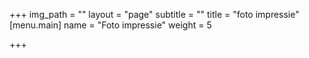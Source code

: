 +++
img_path = ""
layout = "page"
subtitle = ""
title = "foto impressie"
[menu.main]
name = "Foto impressie"
weight = 5

+++
<script src="https://cdn.jsdelivr.net/npm/publicalbum@latest/embed-ui.min.js" async></script>
<div class="pa-carousel-widget" style="width:640px; height:480px; display:none;"
  data-link="https://photos.app.goo.gl/wiRAWTnU8Rzh6gyC6"
  data-title="perla tranquilla"
  data-description="165 new photos added to shared album"
  data-repeat="false">
  <object data="https://lh3.googleusercontent.com/YlPBG14SNaaBF5TPadIUJltAiYcpa-iqI2jgE6O1p7pADbTDNqdiHzHBKVpyQe-vsDkmQsz7ldDq1anRu2_VaUjpICA_HO-PkTWAqxdt3j2vTmTZEblnx6EdhG46aZftf015lhQc=w1920-h1080"></object>
  <object data="https://lh3.googleusercontent.com/QipEA7P5z4hfWX7WAO13eERsVnBxhP7YJZDf5QO3OEZ9ctONZvg0gjl_rpuB3HZOybypujbULpHpqslcWADsQh2XNC6iI7MbwGIFE1hutbpOuCPmkTpw2q2J9oAm-AODnMY4lnGR=w1920-h1080"></object>
  <object data="https://lh3.googleusercontent.com/kGpeYVppTtfUH9o0hogX07Vtp3q9j96YmfuCkJKLPrXbHoyxcKnARz0hPG1ZUgTDIDoKdeU5IFsxHpbB-fn55H3pyogBAMqZ3TaQztpwXCNSrUEVRLuuoPSzEcjd-SSSZ__p4wro=w1920-h1080"></object>
  <object data="https://lh3.googleusercontent.com/mzCIOj7ZyQYzqkoajnbgSidBqRkhVII_tDMdjKhgO9s3VW3amsDblS-yqoTteGFmGZCONPPFJF78j4o3WrhK5adFIZx40qdLAaZJdLQCOxLiYwJ0t5i2iodU9Txb6BNa8zEPHTtY=w1920-h1080"></object>
  <object data="https://lh3.googleusercontent.com/uvMT09GTjamV7dwSSLjtTXOu97gDkHaxg0nwzl9lMSXBdK3L8rbmmZyAALdGvNk0y1BvW60QmWB7XI826QuT5JnrSD3sKF4okyxN4buSuxr3ZjztK98J2VHFfFz73TjtGUzXpFSs=w1920-h1080"></object>
  <object data="https://lh3.googleusercontent.com/CEFnuSckyBgysW8XupflThb4b-WxDHhHlXuE5-liwuefDu7BFhT8Lk54_7ln72ELfd4g47SGhicPQPHZbd1gcgYmd-h6kRThvBnlZ1ZEjajchtquKC4eXO68AywMTx829Fe2qZVS=w1920-h1080"></object>
  <object data="https://lh3.googleusercontent.com/S9v1qHTYy0wYBDh185WOVsJ-NgII3_91h4VJ_zSKxnOHEAvUauyUrbSe2PZrCNwqpIVFoNi-WXev3NERHvxGGHZL9i6nCyLwL-aYbdmJwSbNko5K7AYbUIdYDnqZhS3by-kmcjX_=w1920-h1080"></object>
  <object data="https://lh3.googleusercontent.com/AsE82aOx6oCT0EyJwwmJEeiYMY-f2uiOSnbg6wq6KgU9NjNFJ1J7FGiquMfXWttw9A3qArGaUimi6A_uKDPoV7nioi2bUxj6H9k4xmkZrjRIQKfXRzab5ePJ12wLvSk5bH1z8KZP=w1920-h1080"></object>
  <object data="https://lh3.googleusercontent.com/EmAeQPU6AEkEejhaNDsExBUskRiNOE54g6ynHtQWVctBywWHdiicrCStROlIBomPW4UyzJBtKNGEVU1iundHJnyr75OxixK7CMpGByaIJDgso_lsC86AK2y17gCxONDB9uV8UkKI=w1920-h1080"></object>
  <object data="https://lh3.googleusercontent.com/n2o2d8bOSCnPqIUgt7nzWCEQUZMscQn5Q2ibJMDY9B1kKXFwHfUVicNmE7PO5F5OMeDQNlQKw8AETC2umQ7HilspB7vp3c1PQv7La1HbhfWMTt0BM_agWaHiMERG0dh-U2hvcf5s=w1920-h1080"></object>
  <object data="https://lh3.googleusercontent.com/qdHKnhGbxlhFx9OXDZMS9Q5Xj0ZPObpZly7irGFU4bsi6HL11Jwu7e_c_6NhuTQH6gF8i8ewbZx69Y3lTd5uoMvR8yTjEtm3WmJJS0U2SQuankHgteaAjSbzv5qwjL94RmZdSC78=w1920-h1080"></object>
  <object data="https://lh3.googleusercontent.com/C93HRiAGHBOLSZgRjITVSgeF5mZ9crEGxnShzhpCtCH3klBoQk7TEHVQucmFUZiAYq8iaAq5Qyc2YGgtv-iCd6vufYc2KLjM0DIK6rLASwxnhytQc5E6JJvcKpJfuV-C4aczKa7z=w1920-h1080"></object>
  <object data="https://lh3.googleusercontent.com/ZIHdeZ-w6NhZ4brHvKj0Ax8hrTdZKSeMf309y6grJMgifg3I8gvK8ZaRTAqJotJBpJIKHZVsAZysPFmnbQ9IntLVIrI1erl3KZBnLJX9LdYVIpmSTWHKwbQsH77fME3gVsP4VjMo=w1920-h1080"></object>
  <object data="https://lh3.googleusercontent.com/ifrrXlLAIiFy1C-qsONV_pugZbxlYnqg5lhrmopWGphCWcj9XaUGB2WLT4A_siIUvXlvX2vBX3RbLJOgvcVAM0k8dDsDadopN0PIq9PBi04Q767E7VCK_qgp2Q5bkdbeRC2W6SXz=w1920-h1080"></object>
  <object data="https://lh3.googleusercontent.com/ClaTKeaueGxUeCumX6dT76NWHsIdDxEWZ49qIp-IcX0beXU71BMHBpZW-hboPPD4JP2hdclYA1bjPsdAybgiu0-VdG0TsV8XYfDAl7kycGa_7jTO3HcrAm_HinTZfvBvKC3VkOm0=w1920-h1080"></object>
  <object data="https://lh3.googleusercontent.com/Ld_iZ-6oHUtsvOp6o2mEAGQprOCPbwEsBt72LsEcFFdgXYK95m6RknL50X84elrjePx1IlfkTmT-8WpBcjamhwIJSLpoLkWrGPA11ZYxqWqew-GJkR_MiJl8fB5c5L6u8d4TYpiD=w1920-h1080"></object>
  <object data="https://lh3.googleusercontent.com/2iqPJr0ZmLi-J1-_8Lj9rF_wEOBtGi-pheq-Q9acGZU81j9x_2FeyvwwnEdiB5dmwbVoMLRBKMoyUeGhn0LeNrHJ5pv4T_iZx7lcmzyd3Wb2kye4mpBTll1XQquD-qNzPdzLdPqq=w1920-h1080"></object>
  <object data="https://lh3.googleusercontent.com/SHueRpH55YVnNyRL6bEQSvB4m57iKSPL7nsWF8iTB0L3iJfPqdefEgSELmNTBD8YH4HEiu1_VxPdDAqmailixbODLctv6XFy09DQSuSgKngEtjXdXngxxnfPhnoAln_BFKwNm__g=w1920-h1080"></object>
  <object data="https://lh3.googleusercontent.com/KEaL0wJg2_A5gSIPH_0Eb1h9ivgCImc9DrvlXwuMd74lf9dnAt2UvEC2ANxYT5pGEJAtkYf8jfCsOYs5WYsT5LXASrGqMaVZl5zvho1uLclu48qr3tcFhUB8MeTsFbiPuYnvo6ts=w1920-h1080"></object>
  <object data="https://lh3.googleusercontent.com/YQqiU9VTBqgfoXdgkMG4u7tUXe9PV3IqDPntPdNXdNOWt6fqcm3E-gD_g2XUtxaNl1ax4j5m7XAL-ykgor8FJn7JSZ2Ac9CpUGDoicrPp_bsmenmby1KdCDAJxOG_dZcE_Xpp-B5=w1920-h1080"></object>
  <object data="https://lh3.googleusercontent.com/I44hVA-KnoUQn7CA-O9Fzt-zzgVQnnIFnr3cY21AG6FeZqhjGuV8KC1BTXAuZFzHmMguXeXgEaGqz1dY4pR9I3wR1uzPpSQB5c4r3xL6q9sXCBgw6eHErUJhVoIRiB7lNgJ3qo6f=w1920-h1080"></object>
  <object data="https://lh3.googleusercontent.com/ZtuMI9UxcGVul_-rUKgKdi37V1sc7635WpDrI4sjg0tq8kA9EOLjJHhUMTtg6sp7LOohoLEm1w65C734oa1Yyyz6ZNDdtDeL_QO6A5ZBgmB-84YTHkYnGnP3gwgcVY5zbYEcgfN9=w1920-h1080"></object>
  <object data="https://lh3.googleusercontent.com/ASsw-FMtGzRnJhBNevxq68UtV78sF4WaDoS0-EDzOJHbfck6rxE9Pf1uK4ngQoh95U5mMrs9xtpPJtRQ41WczHzGle5vKVaZBUMnVXY2_vRP0mbpPfD97PltA9SylCL4Hwep7Oum=w1920-h1080"></object>
  <object data="https://lh3.googleusercontent.com/btWWagFoIp7NbQQDzj5_ke0hQTrqH0jFMPJRqedwpUhsod9yEeMfKUjfejvaEXh5QurHJ2u6OUkfqHfovOhvp5mG2Yc4Y6_Lipzt65lAsiV_6IQkFAgV9xwhiiDVMlBBxP-OPxMN=w1920-h1080"></object>
  <object data="https://lh3.googleusercontent.com/U4_-oqd6e9C4lr1d8AZ_T2que9OtnpoFPHOQjdqBZi48AqNjdb-S0arI-9EvAUp22aiKXt6Xqk713QKvVz_UUsDXfEIjA2u0-BRiH4DF3e-RpQobl2tBcD_NbXiOhzx1EAMcTqs4=w1920-h1080"></object>
  <object data="https://lh3.googleusercontent.com/J_rqymcVQbs3wHSJ4TXUWHMETrHMv_7dCU6gOQJh0524A8GXAad-Rk3eyI0N5j_8UZqMEPZWUb03jn1ZBYQ0fVPKpehQTb3d73i_hWzmo1TqWp8jnqVIuXau-N7rzjoO2zqZchkL=w1920-h1080"></object>
  <object data="https://lh3.googleusercontent.com/Csd5GmZFJNHEPKm_T17ssKe144yIlyBPIMystPV__lwbk4s2NJEWs3KnNrx-0IsEbtaaooZY1lGLTfRwVE8taGnklisVj8xNZLJNxV8Xi7TXSSBYsCP8hi9sb7BWJ8AMBGO2pIzG=w1920-h1080"></object>
  <object data="https://lh3.googleusercontent.com/_mcELfLo0_GudoRMtxFm3LHMuqQ7pDb5HAHHxl7x27dZxy95V3n_tI4KSJIqZkdIGWMwTGUz_wjFAEzMqaA3O4Zj-NmDXz9Ms2yyP8mDjOJAgmdUN5ZdlgmrTEF63ZudkeqDEhTi=w1920-h1080"></object>
  <object data="https://lh3.googleusercontent.com/wsfiEDcHvd2MKZKJvXPjZQq8QKJ3CtMjNPGr5BbcTCzJOd5mXspAPt7h3L8vJWI6RxfX3X9VDCyqqQMqVcqR53en0qmkKWbkcSkBeM315h0sJlNkReKDe3Ke-DbN_da004sicNxk=w1920-h1080"></object>
  <object data="https://lh3.googleusercontent.com/8C_emB5lhKMCC_rZT1X-SSznXz7TLDFWDENBfBzFA6UK-8Opy6KrSetMh8-fTtQu-lEOR2odXdr-uT-feMmD2_UusyZ9pNEpG6gmyJvpgMEDgboT8tZbchH-Nv946VysVuhlECV0=m37" type="video/mp4"></object>
  <object data="https://lh3.googleusercontent.com/74wAAXfuOpH_CD6MZkQEYHHs1lVImPDlvFvuYLMjgCtBOp31bgXnJAXPHe-J5X2DApIBQQJ9_tKNyDDtBIk83h62Ihsu0is4P6Nus17XVRbpOMVDQo4Za2F9ixNdWVS3G5_qEENx=w1920-h1080"></object>
  <object data="https://lh3.googleusercontent.com/fRIgnO4M9BB7wa3MzW8AWQTgGN56pqdyoqUhD9ReVwPLk__ptNWUkvvdTeloSMbOQKwKYs5eCHb4RPxpCKikTfxCgq7hgYdONumo9bP3wCgc0w4jrAUqWz_j7orZ8XHUs9hcN-Mz=w1920-h1080"></object>
  <object data="https://lh3.googleusercontent.com/ZSH-VbPYkygQHVs7MeJnGoPugrhafBQjnLFm8sncJBzIyUuVYOnGQHmVy_w1wY1iSNlLWPR4lbjvzxUHptkLTrw5cYA07u6BYBE-6tEbU2JqbPMgYaMbYHhHQUfjHcuxFQKQozr6=w1920-h1080"></object>
  <object data="https://lh3.googleusercontent.com/4-h6S3AgBVNZLAB3GqxjHdhxgYYNcujAHsT5YsT_vBfFzOc7Nf15oTZEgadbz2zXCcKLriBMXbtU_UWZGdnOFLVnQNBtDvFL9AtmvEwOspB5f8QexmQOoKpZY0mQwj-Ynn0_e5Ro=w1920-h1080"></object>
  <object data="https://lh3.googleusercontent.com/mbaVbORrfsv5TUeIAMF-IcHj8Tt48QFWkEEKQ6E44_D4QkhqZaF0VYZi0jjumuze3VNgC7356wMvEiwMpv8hWWac8aJfrjALpNOEbR4Kvq-0rPUc5V_SPZ3sHbotQsTDkSexiCbp=w1920-h1080"></object>
  <object data="https://lh3.googleusercontent.com/MKLw4b21Uvhlia-zMAHfzPt5TtyVgDqIzRyUkYaWnOY1gzNH7u8tU4_O0btgFi1MY8cqSpSb26Qe-onUiowZ3x8kMNrLyaZOKXUNgxmdDqAe5zlcUjJWmy3bwLRcTJ9QnweqM3wE=w1920-h1080"></object>
  <object data="https://lh3.googleusercontent.com/-4B-3GPoZZPWrKMBZWmm_3EcXKgYUqHCpasrW336-1kOewW_q0t0aQty7ErqmRLdK7eBU_34jBNCu6AP4hfS9b_6P6vblvmg9THbNDuhVdMhqrX05ET9jmf9RW2nGuCYDrfMkLXq=w1920-h1080"></object>
  <object data="https://lh3.googleusercontent.com/zL9rNl0gDV_7mfAKkrEf_yTAEgyg-JfqIcpGCAPuAYB8Q3pdsElZF6zKzMH9IfNRUwF_ztUX2pStF1oS2b7ptfnPtzPjTtltSpU90G6mlp9xo0b7KjfzuWxFaItQrcYEYgDLek7v=w1920-h1080"></object>
  <object data="https://lh3.googleusercontent.com/YMVEH8OOanA5kP45UX1qY-yL4qnSjv0RDleCK43x_C-Zd9XIFyVhF0GDFisYV2W9_oAUbCDCaPTyxt2QEbKeyi-zO74mCqlxcZ_Qus9R33m2z_0P4i7DZ_YhMA1fFWCBZGjdUM-_=w1920-h1080"></object>
  <object data="https://lh3.googleusercontent.com/Glw2u6aWbTAYFhH4iz-Ko3mm_c-huQfp7js2egp5MonbOK1-uDjzsKuo412EuU1VPN-yqadMxPZ89DjnZ14RmKuvT2DqELwPgNpw-I5TjmgDsFm0-MG-YnoyVZSRTe_hYgaEyCZm=w1920-h1080"></object>
  <object data="https://lh3.googleusercontent.com/1iYJu5cC5fMJ09buQRkFLUUN4UI7lXZbUXXX8Ugb9F8ot8B9GDcXOn9qoG65cxxKqgT0GfgrNiiI3g92UQT_fD6XWdQuOHl-SxA60VhYAd1CsYkEFK9CIq9gx9yLmv7ZLZCr2q3q=w1920-h1080"></object>
  <object data="https://lh3.googleusercontent.com/O0aIyUZ_KuBjYc4Djj7wDfixueNfZGbXYhTuyV77cdcjOvqB17S8gJMc_NCazZHty_3_Yp8PO51LDlDBzRLcB10N_XMOJqVLP6YNd35SqL-fMEQqnLFhH6UNd0cM6Xnp0H44AZ_g=w1920-h1080"></object>
  <object data="https://lh3.googleusercontent.com/mBXF0LtB1U9fJYpJzEMbCApDtY0hAYMswOH7aL4pdkhofImyH4Znnh-Yz7TADxSo_azjNwdzDRsOH3egyTmtZIe86FNybknUzbNC96qK6zS5AQANwNJ8Gxdyja2cDNOHpYKcMmQH=w1920-h1080"></object>
  <object data="https://lh3.googleusercontent.com/CkqY_wnSD988Lqnje5KhgX0aBEj0liaBnM-dgnWlj-NQak3yzEwRJchHe2nWrvu14UGjtJcZeFC5BQ1chk_r5vyRkLZ8o2yB8HGP7aJrmJQHAXOMtZJ-51Vm7--k0fXP2XnFMa8v=w1920-h1080"></object>
  <object data="https://lh3.googleusercontent.com/3yWKU9PbRCSlWzDMpyM_AbAq2ZwDjr8zxqKJCTaMnnKb8W5vPLcokcmK_OF51g55SAmg0ueI0RbQAOx8J0j0oUCq0kB6iHKo0u1vLCLx7Oun4W0oyoc-OTytCIRqU_gHX4qPV_aS=w1920-h1080"></object>
  <object data="https://lh3.googleusercontent.com/VKGTHAispe9bVTw3w1dN9c_tnLbYjJbL8cuGiNzoj967I63V5yt14wCgC1SUxN6SsvEjIR8AySATFroLvs0VrHfudFZNV51CXZkVJKkmlbo-uWhjgy0idz-8xeHYXotPXj4vMdvw=w1920-h1080"></object>
  <object data="https://lh3.googleusercontent.com/ihFoMyA9p8bP2YL7YgXlS_Tx7KBJOfuMc-iuo4okJ9GiZ66rXlYxSlKVFLzEHg1PytyeVMnAPDC2ERWguuFj7_wh_GYkCCe2hAacU8JdIdGYkUXHdPNfggjAG-AR7gcBIrdWKgiN=w1920-h1080"></object>
  <object data="https://lh3.googleusercontent.com/rIBIgBAuQjuuQElR8fYHKjo5C1yeURjQilkXSedYpnf_azmXNmnWmOJnEVR4OqD2drAjSsD_DzJIIjoBwrVtSnJhcg1NMvhjdnCFBwA5UddcHyQ35xu2OXKUal3Wn7sbVYJjqXdv=w1920-h1080"></object>
  <object data="https://lh3.googleusercontent.com/d4GuE0J3EKbi3-ByCo0PZIudrcKUP-cfB7-88jchjma7Bc5CTyg9VFmM9-zgTFSq6BTwxe3DqwYZIJ1SYTsGvYPSeWnVMcs5aT2jpy_47geoR4BNBNLq3V696quO7hjxvGG8BU2c=w1920-h1080"></object>
  <object data="https://lh3.googleusercontent.com/MjGIthZrCcOEOzwa4GhVkPNePY8KhxxsDHCIkMB4tIEbmG5EjbR82gwNHFfyXVZRfsMFMRI7cl9gLfYCU_4ZV13uJb4IxUR7CSoKaKz5U1iFt6xt27PEcy_jowfV5tz4WmjhmHDT=w1920-h1080"></object>
  <object data="https://lh3.googleusercontent.com/jLRAPctUwvNGqnDCjzobQNmFOtI_rIPqX2NueEdqda_WOziiHYoRfP3laNB7Epsb3bYGdFHHSEL5uic_yJJ07YlaFgqvqCVrijJ2VbETqR70ro-BqELQyvt2Sy9ZbrhbJpgIS5zX=w1920-h1080"></object>
  <object data="https://lh3.googleusercontent.com/xtOPJ4ZCnaDDnVyQ7uZGc-a-bq6LCXHPIbL7SRCA-jTgoacwbqs2L4XFIvi7f3wZjc2UgdCt_GhJhrNr3YiMhWya9iy1DkujyOvNiJI5FnOCN6HXMZV7E84DOgXxQ7MoLXZQTUwE=w1920-h1080"></object>
  <object data="https://lh3.googleusercontent.com/iZJCQinYoygrIo9657gtGw9lss8mUeQPbN19fo5cy2d2oo6-UoUjgF6SGhqB2deoN0SUoKoRHnFwIjNlzj7zkCC9e7CCux9pDv91aaBJtJRwM1HivFYhgNo6InJfHdUemOnirDfX=w1920-h1080"></object>
  <object data="https://lh3.googleusercontent.com/tML5TjRvO-ONr44IVcuwkiPraFC9FqLk7K0KyT0JmOV2kZH5DG6vHo64t8a7N3T4euGxxAjQ0ImJFxY0UsPZsASeWeLJRCGgWLraaMn4wujQoRel3AJDJDNw2Q9JP_erXiKejXwS=w1920-h1080"></object>
  <object data="https://lh3.googleusercontent.com/Gkz5rwLrCz052HBh3zqE3X5L25Yt8FL2_bpzdtrrkGnZL21yXBF9Fuw4J79526eP-TnyDeifCTt_ZqtLWL12qEwEZ7HlW0WepMNGS99Sv9ZDqPZ3IGR2DrIT-sjbsZtMoOidFVPm=w1920-h1080"></object>
  <object data="https://lh3.googleusercontent.com/lxIIY1_fCsaTyqiXKRSm3vd5D3uweAF5zWtU-bPQzZOz4j3Ze1ArGd712UU0wf4UGCb_zmJQvoaZ2782ZdAR5gxKxSUFb7HBwV8eNfoettqW_tW-kGV_e4VlcYFsy9XdHu5-rYJi=w1920-h1080"></object>
  <object data="https://lh3.googleusercontent.com/ojUD7seTRGnp7Tm9rX_yVNcQOH7lsfdCjqXS0U-av2wVXNO0gaH1VCBCyliOOV9nZlMYKeSnDCTydmyHfNWac81USeRJUla_S3BWk4o5VplI13pC6x5qxWJig2S5Pxmy2kUhl_T2=w1920-h1080"></object>
  <object data="https://lh3.googleusercontent.com/f4jmd8a0Ahz59Rf98dz0iTRzlEy75u9oNGsI_JZ2SJkgjLtPReSFqSNPhLneHJXKFgHgPTh7uEMEuV6ma6dfCqWTNDFl_OfRNwS3cpFyajTRZbK-Z-JzWdPsDR0GrOdFmS5uTlBc=w1920-h1080"></object>
  <object data="https://lh3.googleusercontent.com/z7Xn2ja--6hAhxQTCCIDnej77DZZrI-isNCbG3bb1Y9w0iiwDg60oLOnTeqwpE4JAZtO1ZfWi9eiFgoFDKgV4yQgT8wKbDEWoqOlVGKD2ZTIVaUffjJeiHm-8qpXLd1az5viJetR=w1920-h1080"></object>
  <object data="https://lh3.googleusercontent.com/NUJkCOTR0MuBibZcTKdrdEigxQFfhobAVeRi1152NA9R3EZNe5m8jJhGcULdBk1FTk2SYVTvuGv-OjtxTYCSUrOTl_HmwmtWLG2m8Y5Ix_0NgRLjwNp-dk0NkR6kEIYe53VYoafT=w1920-h1080"></object>
  <object data="https://lh3.googleusercontent.com/eAMKOu2dS5LQLC45aUyGBJWkiXx2UMUg24tkJllma6i0Q7ddi7_OrVxbtJ3ZWSYpeDYwrgJq2l5fS8RhUYSO-ce7lpmh-5ayl8q8wvJ2wowzjMmPFHpZ3J-bYcQZEhEWpy2W6p3E=w1920-h1080"></object>
  <object data="https://lh3.googleusercontent.com/oTOzLNVzPgpSyKfQGvxngu7Eg8Mm2YiQLjGj5FVEOVUkf-BnPGBY_MK2NHzCqP-1P-Kmruwh2Hzyx7AAnTyzDCVa-PIeGfifSZ1Wt7ncqZuixpPs9klJdp26tAmRuOw8UbSZXCuT=w1920-h1080"></object>
  <object data="https://lh3.googleusercontent.com/V8yabAciWUnZXA5M0W5w60c_VWd_iqYgUhM7LURlzJ6WfAP8g85ieC0t4if9yZAuwH7k4T6DE2mnbjOKQnA1yGk0BcyWMZ8-k1NpC6BVeSu-PBIz0QRjdBHLohzdPsnHa12L0pOw=w1920-h1080"></object>
  <object data="https://lh3.googleusercontent.com/XzU5WX0mnil1au6vDBCidvKm3MsYDo2VqKJmt7raTt1Po8D15IzuhTXzJeDL6hiYO397EqpYqyu-cFai-98gGW25qZT2XBZ0WBqT6wwTQy0WzZy88Uzjjlm2wWO_UoVJwCgjrzCv=w1920-h1080"></object>
  <object data="https://lh3.googleusercontent.com/HJsKxQJnTYByK7NdkrF5rGe7vkwgoSTpSrHbGIgG1O5pQH-tWo3Wo3KswiYuqiCnniX8Tl7D_01LKWHUx5zQzePQ0DJKv_fXmT_6ajSZKXXo2d3icR1cakvdMshphwSZ7asei7ws=w1920-h1080"></object>
  <object data="https://lh3.googleusercontent.com/HkQvjcFmtGfQ5qnc5PhPWrY2pFLfLeDfycsXrVAZIgtDH8sIss0L7nlV2Tq_aumNZLbVRWo-ipTL4TNXp2vIsVmb1lolWLkZ0tOaBnFId2l30qmsnjadPOm7lMYY2uw7TGUt_ezt=w1920-h1080"></object>
  <object data="https://lh3.googleusercontent.com/8s63W_qFnsnFxzcNyPzoAVRvZcXAD4Phd8lW8nwwaEjftXw6_J9A8X0KqG40I17N46Cw7xzq7exaf5Hjn8JPoj-VoFm6UHNBeU_R2lGbGCLTonAB-O6l2ZfqA1SqvfSk7rlfoRf4=w1920-h1080"></object>
  <object data="https://lh3.googleusercontent.com/EROX73Lum11bX4pDJ5HZzEZoSom846dB76YT4SfMTvGrmQAwQ2hAzDBCcCeIs1tBkEtDZ94dcPeDnOGOf-rjvFKUG9WT8QQ1qbpsuF7EvOYrBe8qYQx_YkdWyBBHhINwKRVpHiLi=w1920-h1080"></object>
  <object data="https://lh3.googleusercontent.com/GZSxQSzrzXUwHXFrTBlxeg0bGQLWfpUZvIGEgRqSGiXN1KEINwpwa7vbGM9T1tXau2VYxJZwcB7FgJHbYk29S3os-3QeHypPCH2d2ppgsTLk0q4ZnBJ-0HHE77XRmJ0_-IAS6mk9=w1920-h1080"></object>
  <object data="https://lh3.googleusercontent.com/RaPANCKxRHGJ44Imf5Ai9MlMRCxU0d3dAC0DI7_JLWod45tT0DZW9lMHvJuFuFIfP-5X1fWDP9r1GpYYkxNMgB9q6Me29Kof2NGOrH4ByAb7jY8TQxApWOJ-ea6eC3oiLggZRdMp=w1920-h1080"></object>
  <object data="https://lh3.googleusercontent.com/Ios5UXdf6UKvDaBJqVdJ-I5mcOLR0oq5sIyeEcGDqDDtsoYh6b_JixvN-Gda3Y5HsgvJQAV6nvsfpNUh9QdOY48Z4mLoPPVpXIp0s1WuWlh1T23mz1EaYJ0WayFEP6RuDbBTWi6I=w1920-h1080"></object>
  <object data="https://lh3.googleusercontent.com/WYAupbMZQ3teeFu-OsPnSxzp__4Z-N0_xbANpgIaDbylBgKRDeGjEXCLCxpSgYtwiS80dZn3LB-DhygXHRBYvzMpm-Hxbd4oZm9binHQ_H5x4m7ZhEd-5cRPHPimAuDDnrZtpvbK=w1920-h1080"></object>
  <object data="https://lh3.googleusercontent.com/daGCpBzdfnTbkUDA0Jg74Md-qV52oUCsRjtsj73ZFSJo2k4thY5-SSY647vyRZnEtFD0P70kRKlfVo7J0_kkgRCNe_oxs_On1lLdXJwD3R5AVJwjprk30eav7NjClRthjV93o04m=w1920-h1080"></object>
  <object data="https://lh3.googleusercontent.com/-eRIEJQw_cScRu13jnMUNU6M3JgMVwpQ3VmvQUdOcZbIbqNTAzX2jRMKSuDu3fbjkcuSmbJj8Lzh23XylYgjzfSDJ7kaYYbHtnNEmgGu9vm-JFQlY92YdCY5_iComua9DLwVYsd2=w1920-h1080"></object>
  <object data="https://lh3.googleusercontent.com/IJB-km7rnfln6pCdLZ6YTFrfu9QpJIx5Z91TVjOeFGWYCfQLH6HS2pR-zme8kaC1mm3wwhRFVcUzK0EG8iClHJjf1njXquaWEl104WYg8kffsOxpDi7MYsLuAtPungpfvus3JxDT=w1920-h1080"></object>
  <object data="https://lh3.googleusercontent.com/talbXzmiaSIU0ZmQKF507KxoHOq4R_1jTdQ0HccILUEnOHKM5_sRVrUv1VySFvuhscZHz1Tl8InlK33uSzrzF5ln8JdRlrpcw1bjOqBSrGZWbnK81TcQJn3NQ35M91jr5kgHt8ZV=w1920-h1080"></object>
  <object data="https://lh3.googleusercontent.com/UBI-5_Msmu8HHQCNFQV2ObhWn1q9o7kKmCOKm9JXc8XJFcZ7whIdnc4sI8_e_wtI-meEiBnj7aRCI2jplgd6kxxOCYaR0qj_ky1PKzYpFdHckyprDMWLu1xQzTJmeYtdhXVf18Oo=w1920-h1080"></object>
  <object data="https://lh3.googleusercontent.com/jwOJ4K9JVhrMgstbSPFC6i6SU2MJx7Z8oYe0xb4vOjrSmNmUNPHqIQSntSpSR1uLxHryalK-3N4P97UDl3rj7Qsf8d7HwSyHnXHj2fI1LoStdbFObx4Ad5BgJRJuwVOXrEGL0SBr=w1920-h1080"></object>
  <object data="https://lh3.googleusercontent.com/DE4du6fvQ7FDdNY3wUU8-3D5r_k2wIuQ3lBK_Ml7yLqz1tIs-5JwLEA3JLUb8-2Zxyq3Jd-V5oVL4oGGvjxWoxb6OUn0vw1j7v5BfD8h60raWg3g8U4n0aP9OaMZUZtcLFmpN0ft=w1920-h1080"></object>
  <object data="https://lh3.googleusercontent.com/mc958itti7nZKYMNfRTDReY9J87on9rbbvKBzFrrJYlwalYWdt1NEdIOS-30XZi6xzb2bPm5eRk7_Hp54SggrYACwgkBax3v23BnvoeeIHZdupGPrux-De5SZhfImogfbdrMLqp9=w1920-h1080"></object>
  <object data="https://lh3.googleusercontent.com/Iw3S_B9erhM9ed4tu4MD_flMW5rjxI4uvrv-DTZydAcIT3xMjge3LadYHZjxnpc_2Bske7O3J8Deh3d_fydySZEXqfiH5pD0uiLw3lbys1jj8MUwI12UO2fkETdVqxjkZA-gV4Aa=w1920-h1080"></object>
  <object data="https://lh3.googleusercontent.com/dd6WRRaOYZ2KugW5T8tMi3bfPe3_M6ZztrApBj4vf33VRQ6gZ_yZ3zOMD0HPyie2saUnbhxuuvIzaAb2DoeKrBt6uqsb46jPUEIvPi9wjOk5ZMRKxIJv2x4YZAdi66fRwlxSdOPR=w1920-h1080"></object>
  <object data="https://lh3.googleusercontent.com/MlvuEAYeXNu_2YnykkYDpPOe_AOG4Jbl6MI2uznvXO6PGLHppR2gs77ASrRMHeGBuxNRCdUMCTnRDx3vsqYUxurjPSmauuBpCEZP4RKe_GypWTv61lcsQWESqxzKYjpaY73Ic1iY=w1920-h1080"></object>
  <object data="https://lh3.googleusercontent.com/n-1yP9hQOmTToEDhY8T_OY1x-2kOnt0nkWrMQuGmLyT2tSpCvgpQ7vX7nGadkijmxAimrcm_C5HyimbOXeC8RSelDDg-r34INSn7_anJYOIQ8IfbMJSw0p5TDPSyn-gXO0-XoGCX=w1920-h1080"></object>
  <object data="https://lh3.googleusercontent.com/LdBZ1APBaIdhrhGMjHRHL71tnZFOlyeh97BVP8PnZX_-L3NCBWFVpn4wC4Ku8gBroyHeyaln6ZQ_PSsoFgvEEgWpcuL6fFZgzSfx2GubReZ28VKT9MVLjCiuwvpJPpDj5aAfezCR=w1920-h1080"></object>
  <object data="https://lh3.googleusercontent.com/wSz-XJqPeRXdlVsJG78clv9HhPGlz4U7BYfgDaASXZCDrGzdQQv6FIBmIBts6-3ItwwDMO1t02Vh5yILRa4HY_oxtcfU75rk8R8VYEFyTqhxNVZiROJsyhjv6wDyO1fNl5IGVBdD=w1920-h1080"></object>
  <object data="https://lh3.googleusercontent.com/Yuj_W4m9fE2NgcS464pIspp6g9o0ljd0xgyknWcqoJNUsaj-ws5t_LAK4HOu1lHgA0uj5s8iCbddOcqaK-uwothaqUeK1YYb95fwWwfGl6LLdCWAVILnoex4MmeH5IupsKVZ5Fg2=w1920-h1080"></object>
  <object data="https://lh3.googleusercontent.com/4T3yu1lT4vxDrZNQjm-o3AiV86-UzmflM6YIoDZzaA6Bo9ykW69tI5YjA6glg1RaZyiKHyK4J5JwsT2GPdqUHKIORvFWKju09KAHhnTvA3N0cPYnyqn90GZj1QRpAdX1O65X0rFC=w1920-h1080"></object>
  <object data="https://lh3.googleusercontent.com/5tfkJ2uCftHnwo4Ydz-GDHlkDFivw_4qqO6z8uTROLzyERh5JSCtLRgedZNpq_z2bJDegE6uJHN6Z184HZYP7LJ_bGEW7p2tcLQ6x97kSliV6y2ImuHON9Li1GV_13wPvzJHVFk1=w1920-h1080"></object>
  <object data="https://lh3.googleusercontent.com/NQXZ-sb8WciXqjAJ0Oi5pb8lJIyCRadPi7Wc5VAjy2YBM-Zk76Jpl81lkv7DTLrPADsiXITpLhIcicQ6JBq9WcFcas4_m2sNONY7ZcMTiKRlAPojGbUzMBPeG5U1U4PClatkeVJw=w1920-h1080"></object>
  <object data="https://lh3.googleusercontent.com/vcQd_tQh7d4bFrS2CaaRM74N1SJgpk9fYRzjAkBPl-d99wXnsc4cJUjbjK4WydVgilq9Ey9qOXGdQac9uPouhfHbcqCmJljU2OBHVkqhFIK60mxYPhZ92CntZdmVjcPcBWnXhY90=w1920-h1080"></object>
  <object data="https://lh3.googleusercontent.com/Dsr-wi0oDaRIg8asV4Yr7wHxZJT5YI-HV-mamat1AGy79LU8qRHQOULFoMklWoWW-RZKj72jNT9PBb9-Bc8GFRdDSPt5AnXZW0lnQPqESR7DV0pRdHOISMDMy_MV8U_tjEMbVMgX=w1920-h1080"></object>
  <object data="https://lh3.googleusercontent.com/2L6WV1ALQmqNXmP6Nsd56tUWrXo_p7I3O28P5d_BiJJLd7Wbht-3-_2WYEzApzdF15VH0HLuHIez6xvLAZheZZh647ksqoiQr5ct4Ks-ROUmToSq591m5P-6ajK5QNE1VM3WhWj8=w1920-h1080"></object>
  <object data="https://lh3.googleusercontent.com/JrxvOsN39MkSsBSUKIIEgfzzoaYY3-nJkxBjVfqyXlLCWkx1-IuwDEMMILxFpfjp08dv5hz9Sde_VPi9IB1ex5rgLfEG2_HB9kDkb5s8tLSZkGFe2DeI_fkj2gLjtX_wp6TmJjzF=w1920-h1080"></object>
  <object data="https://lh3.googleusercontent.com/EYDFLWPo-O_vbGv9CkkTvKeeVB2T5YYy05iSDOpUf1he6DXKiZQsau4bB_EK9CFAA2ytWLRw7zJAIki8lLMYTqwEJu8ARf0VgUPmcP-oa0zkC0ennzAT9x9-jTPSPdK_J0CXT-vg=w1920-h1080"></object>
  <object data="https://lh3.googleusercontent.com/dH3JrLK1dePez6-SxqUTJOUGpJ2fVBdLPmr7zR1R9WPh8wnD3gfMh9emP8QESJg0q0bwB8bWtxF2g9K07qRzB58FAAfQps4T6-KT8icqjHyRZiL0yNrNwxMW1eL-8rmolr2vDhs2=w1920-h1080"></object>
  <object data="https://lh3.googleusercontent.com/lEUI5kewRiEg8BXnn1EI1ouXc1-S-wwb6hREFouJ_R5shYNPq4korTaPbWyGd53MZGigzitTjoEhatqzpje76J7irjUYRP1hUhYOiMdEdoK6CfT6xNex78mWU6pbGSdHWdgkOT1R=w1920-h1080"></object>
  <object data="https://lh3.googleusercontent.com/wsKx6sOqlC9xB8ciWxF6m8hGESG23Gkyc_k8HEky_uBhkm2KGrT_sNflakuJHGnVhJjUVcdcDYWKcDHgOLYhjeYotgEgXlOyY2VwRPc1YekTfGbPv39IUgD-bWc6QzuOxfJbMWsS=w1920-h1080"></object>
  <object data="https://lh3.googleusercontent.com/4f4wxyI93pdrUddNjIWfbLMlSjNc9cDGvAKEiaY1Py-8UbZ6yeN7bIpjOpBkAb-D7CiVkYZUPFx8_G-y9X-TAuqaaXKvoVwgfa9LVzxO-yZsGwHwGBDe923DUfW29xduVy9ClYlN=w1920-h1080"></object>
  <object data="https://lh3.googleusercontent.com/YUv0aLJfpE1mikkYcv9P5UAqCMVjExFWqfBkrt0VUYI-RP9Z4nLpXnd6YYiaSirzbD9VW9FZDSDYDTg15cy4y4NlPVYQtAMqyIJO0VSDtUhlCM7CTEtOliniC5KJ345JGU2u2S4f=w1920-h1080"></object>
  <object data="https://lh3.googleusercontent.com/QhLZrZJTO4Pn34qlxnEzwD6baMCGLW02BSkqHnEecvdrc6fQT2Pbl2Lm1GJk_0ltzjtWTm9f-kUw34FNeAC_VWqYy5slC1Ylao9tHS2oXku1ILOicr3hCSF02ho7S6ZaWAp58BDX=w1920-h1080"></object>
  <object data="https://lh3.googleusercontent.com/zDCcuLsgR-7Tq799qh5Lgw2wWOuMlDUa7CrVJqjT0F1L5fAvJmVYY3YlRpQyEM_Fm8-YQrc8SIvTxI9PMp_bCjKs-pT3JxxqCXJlU-qte1bMEFT_DyH6iSdWKQDDBXGcobBd_2p7=w1920-h1080"></object>
  <object data="https://lh3.googleusercontent.com/MKnTJlupWxUrP6rynfE9-nhOqAd2FHdYAKRCv5wpEJrZMbX1auq3b0aZ59Kg002HzU2rKkkNTxTZ6lWH_I5y6cccfbuBRDBpKsFxTZZnsKyZkmrGk_gPDUzzfujeYDijUuDzt541=w1920-h1080"></object>
  <object data="https://lh3.googleusercontent.com/xu2PdxQgRkKbdiXJ083jE5vPilNMANZxvS6RGSqPHEY2bnOhpDXzu454e5qhNP6gqm1BX5b4-iC9wgqvhMbN_DX-YSDbhBwTvXvMsAOl01I-wWusazlmYlIGGSoqWfIyLTIU4qyp=w1920-h1080"></object>
  <object data="https://lh3.googleusercontent.com/TVvxywXMUno2GH8zEzop-iXd0ekbgRN2LQ4fqsU4a6hJMpfH45ZnC3UkC4fDgZmKCQVLWss5BYVx520iWfORcxpqGTPDk_Nn1KU29Bk5m4N00RuRn_OwFNFnsDzQTdFSKmYH6T9z=w1920-h1080"></object>
  <object data="https://lh3.googleusercontent.com/sazO2sjynb6c7IE7w5E0pZnKoxnTnJqPh5FHse9p8TlKpWFVCpPveXYSa68UI08nRJO0O5_f75CRiAjj6AxiWAAY2CJeoersAo-Ekk11YfuxWNxyqE-eNFXv76d75Od2CN6on0IV=w1920-h1080"></object>
  <object data="https://lh3.googleusercontent.com/8yrM0D6RR9Q7SarovOIvZEMCzXCZNd67TSVzfhWrYcyKK83E2tWcQj6C0bI6EhBnGZwGeKN_AdT4b2Df9sCbT7vPL7JPPxwW53eC727i9tM0c8DoL6yXVFwGBxsRxFQvAfmap7dB=w1920-h1080"></object>
  <object data="https://lh3.googleusercontent.com/VO0gpOVcon8mlGI-d-1fe_mN4Sd-DthbHFJ0d_xEYsaHEYQxPfZI924VTXAStkUU6o7zzYzOoxbsZNhK_kYbjWb_QdsCu8bnbYfRB86JJ9aAdZe8do8eA2LWFW_Xo2B5JhWv4igc=w1920-h1080"></object>
  <object data="https://lh3.googleusercontent.com/H6u_56uyjEHNNmlE5Kz_9lmxHIYgQYOl6OLEGzoYmVbjn_3J1YnVSeQYdDg5YayMCXb6pK_lUIxeF0m3SYASgYO1QEEY1vav_zllatixQEU4wMkt8EY7SzmQLRGL5XffvbIdp1fi=w1920-h1080"></object>
  <object data="https://lh3.googleusercontent.com/0luhSEoOfirtrUNi2oLolKXb-bWJxEmlOn7MbAC2a4kKDuQKb2utaHGh0_-fMq6FnB6ZXi9hbuLiXt6yDDaA5CPFNLhMxOYE0ozN91WI1Rb-EiqJGhD3HVD8NB2aeE1zY_0WxwPp=w1920-h1080"></object>
  <object data="https://lh3.googleusercontent.com/so8NCTQHz5KMLlN_Cau1drSAy2U7EqmbLAQntgp1CT5F3pnWAHwitBzgn5cVoApQmzHfJB7jfxujt0kK2UJMmaOxnsaQuc6A9dQ-YzlGynRkd9KY0_Yt-MeJcU5zqXYLB1Sagjii=w1920-h1080"></object>
  <object data="https://lh3.googleusercontent.com/8zM8mx7uU7EaSYW02_A6lWdS_CeCIEj-WEvZwnYZwKDLznopTn1qcV5M6_GfON5w-oiXly2VGtydGKTxJqIa2xbXQRNsZyZ6nPIGTb6yb-DWwSJPxqwKadEtuAp_ohvYPQN3tAwx=w1920-h1080"></object>
  <object data="https://lh3.googleusercontent.com/YIpOWuN2id8KVocLFibO9Xo0HWTKFv7bk9YeRhgSW-AWZu4x6lMx_OlLtvtpt_-oulHzqDE-9TbDMwwLwSi6wa2SYvqzMAnmoOqjdlkG07fzT4YBTm2z5rWCG5POI8pxEi4CLQcX=w1920-h1080"></object>
  <object data="https://lh3.googleusercontent.com/RkPclTfyfEYS7RHAJI49UyyaWgKI7fOMIbZXOu6zfbuVkzO4wM6f9ZSeaPoDnreYWYKErQtLo2lYPJzJShXJhSixoBmsH2PRvpcJRidprwBhmBYJLmWGu76LcCtYBAdlMNMJpvwd=w1920-h1080"></object>
  <object data="https://lh3.googleusercontent.com/Zs84kTP-ICnwkCHkbRJ8lec7PNgCGHa5KkVGgu6dE4lzYCkMzINIk1Hu5-AegZkPj2aV0OITVw3Nx3EJM4OBF37nDVjGiqqluZ04sRWb8NmKePbljUGqny0ZpnHux9Thz96NYxSx=w1920-h1080"></object>
  <object data="https://lh3.googleusercontent.com/kCsM8ItLYLbXz-NzZQs8UcDxsrH-uCmBHuF5TKMByaSh7a6QLUvv4sQ6IvAU_2q3t5kdFpSVz6MyfK5q1RJK9omTbeAxccHqe7OntTtphSbiDUYggIxcdrpRy4j4e6r9qreo14Nt=w1920-h1080"></object>
  <object data="https://lh3.googleusercontent.com/iJX31LQ8YVipE2b_MP3uy6sO3RRuD2yOC6i1j-vyiI9yx7rjFBT1pc9prcNSbl8s8KvoVuHxsvv2bTWD9zhRTZl31hWiY69zy0wcMaaKuTTq7eIlITJzlegigs4P2wMWEWp5Uc1Q=w1920-h1080"></object>
  <object data="https://lh3.googleusercontent.com/kYs48uPjxpOxT_Wstze7yMq8IhYy6sNGNqGD7wkZYH-_OwQ8GKaYj_j2WZTaUwgBiC6281yFfEnioF_nOcn2gZ__NdgeLTpw5YtSTOWOfPndpJ_JFLGw1tT7EZVVFyVplT6fXikI=w1920-h1080"></object>
  <object data="https://lh3.googleusercontent.com/li1T53wFYV3bYzud__34hypYcbuzvokqXyqC2YdF4NylbSUfowZyetH9ORDfveCK2X0ruQazaeMfcTKwHPA4LJC7V5J4DRNaVhL9A2U2ZeA-xDuQut3nYVdHoflKQwctMmzSCR-l=w1920-h1080"></object>
  <object data="https://lh3.googleusercontent.com/vo9Kes20c8HNFuPddubAtKCv78SCGbxqgMqCnzMO8dTx4u87NYhpOP-g5uOC1VMC0kFuivWqg63WcTn8kq3_hgi75mgBeQWlHl3J0ENpocSaD2Gg4y5z0DiYYHwqlDVMvH4tW1Ec=w1920-h1080"></object>
  <object data="https://lh3.googleusercontent.com/gTQmBw7KNOpIDGLqe2tUzMb3QMR1wMVWQqJ5M2lEcRysGQzl9v7UzFyt5kzkteRnKtsg815DkKjxuntUZ3uAac9RihMauyK0W1MYRnszVwWpdtJaxVv46l-r9qbSdKSYnI5k6r2a=w1920-h1080"></object>
  <object data="https://lh3.googleusercontent.com/6cuIbM3jQZpiRS9rMZ6Jenv82QBsY86wTjZdwDSbTMATmflCiXMx0vvgh7P5O4stsTy3otYl2JXwKkSWjBghsy3Q5jTSMCOB4VIRys9kEJGYEvzGtOG9Hs7TQzTKDGnkb1TlLloq=w1920-h1080"></object>
  <object data="https://lh3.googleusercontent.com/QaDi1i9N05ezmFzEZQZWsLY5AnmERixrhegccRqWdwfIydAhucgmVHvxlgFLy30tRjutHv_7RhJoyNIGFEtuh8Jy2wpWuStUWg0dUVWYBy0RaqAd1wWL5LhwfSymp38E2Jz8oz56=w1920-h1080"></object>
  <object data="https://lh3.googleusercontent.com/tyzqnhk1G8aluj_7yQnf7u6_NSMnqWAUsT9vm6NfGmXfYXFyptHkYPKW_irEsJAjFmUT-J6F13nR-lB0CfDmLqKKt2kN_94LWMd-RNIu3K4pg9yXtoEGI4XnqxfQ8iPCa6lEp-os=m37" type="video/mp4"></object>
  <object data="https://lh3.googleusercontent.com/lrNzOvg3nw1cnZjXogxnvVAmPZFkNT-m3z7tLYmY_iuDy5OIVddc_itYCd0quYhagUjA8KWxUZUjPeaoKBn4LrEIGxHXylwwbXbYvzzCZ9Fxs9szfDSeSISroDnQ-UcIKboQ0NJO=w1920-h1080"></object>
  <object data="https://lh3.googleusercontent.com/v74xNnmoMsEmy3b2NHvdjxrVMmzWrhwHAd8vxZda_bTTWnVXFxKspAV2Nyjt8-PqGZIDK1NPSlaPiNxfjzai4U8PpCGLq57G2jbvdfuxWxbg0ap3_zatu6ujo1ygxiUIENa6Wxui=w1920-h1080"></object>
  <object data="https://lh3.googleusercontent.com/0vf8WSlS_o-jvwIHKd-STntdwUYAOqWy1qQ24RCKgh3sqaS8Furr4YP5kvRgH0ZicKCvt4GC_zyuR620LHkqdlTu7hO16WyXrVfvoOMCfSvUCYTRlizJJkN34MhVQGsYw_oX9KX9=w1920-h1080"></object>
  <object data="https://lh3.googleusercontent.com/pVDsc-6Ix_grx53GLhGTw6Vswu7jXoVgsXpiuZYN8ZHfuEKC68ANYrR8krZcM-ro26uvq-MUpRPNqHOUM4Kgb5FeLqigr9ociZVclHFHoEwzNiRgwiPgDxoH7c5UEYp6cNfo5cJO=w1920-h1080"></object>
  <object data="https://lh3.googleusercontent.com/i3WHYpTWoN2G6o52_qQqckNElp59gvkObTtlF940tWli4MSDmbxBroXae1KgFyih2gIM2ZjzVTwIzJ7a9K4iJgnBhkjsWjA5nAQEtCN3rGGf8CKoK4BSJKnixjqg6RZ5bSMFP2qZ=w1920-h1080"></object>
  <object data="https://lh3.googleusercontent.com/7OQy4brVFAYVwvaEtGtajUpOCasEhwyoSc-FE1iRAbLGrtH4-PyyqqIkpLQqCnTKhhJp36p_ro9MlyiPCXfviPo8uevhdgL74RvhhEb9l1n8h1jyjeR0MZiIqGpzTVZHZYDeInBq=w1920-h1080"></object>
  <object data="https://lh3.googleusercontent.com/7hdSmCehn3AYlJ9nYqyMaeK3w0lA1NOuLSjxXvISJf_mUGu17ONVIQybGl3FPykepl9yaHMM7iJtcyDrY8ymx8t1bugKgX5RLo_yvyGi8FxIqqPaB7q6aANZlD6-ObtgzNaLa3Bj=w1920-h1080"></object>
  <object data="https://lh3.googleusercontent.com/uKP2lrJshAbPl5dFdDfjuj4TfiYtmV-2TRwXV2kOZxeqW3NV2YQQalYZ70p0VCus633hdH9l4x093iIggewkaWSsx9xd1SNKfF3VJCi7hvm6Kv4hAkEERpQWd9jmweDENdBPR0pb=w1920-h1080"></object>
  <object data="https://lh3.googleusercontent.com/Nb-shusHcJE7e0MNI0u4DacmJ87DDNe0y7_yfp6NTthnFVoQBF6t86GXI1Nn9LPlPjcif5iT4kT7KubqbF7kgCKgqv2wPyQOT8NcETPfb5AR_HQZSXWii7txXJGEhkofh7UozkBf=w1920-h1080"></object>
  <object data="https://lh3.googleusercontent.com/PtNo44HPLG2h6hiQPPksLLiWZFgURpnotkDIznTAG_kZ27-L01XjjNxenbrLkgrJAT-7_FINCCUSgmJQ3cwvnb6zUHuPYJNa-a-V0AGCkdvAKOGVsDtb8_W7pZcNThxrXsLTYuqv=w1920-h1080"></object>
  <object data="https://lh3.googleusercontent.com/t0bJcWZkchfTibb2FB3onh3qdBWKMFN8BixDzqzWQGEElAFyuoq9_UdSHn8z1GIX8f86m8T4AulznIyixJg3BczSlHbAGG07RGgObE8mdAC_KI_zSJ0VW3ut3kVVSX95JCImwBVz=w1920-h1080"></object>
  <object data="https://lh3.googleusercontent.com/MOCjV91VuJS_AuCJJXe_nMdlnHyYsGKdCrfPnI47y5i-ERG_HZek8NlxiZNgtSieZus4fpHZnzDLEbPSV9lA7hHpmuXSKPL9BZ2dt0I-rBQlUyH0dtzLTP26HidYk9KpcweQpBzD=w1920-h1080"></object>
  <object data="https://lh3.googleusercontent.com/8f3DQcF0-TgrzZB2TDIhnwxMbXBSjK-_KD36Ch7o3NRwySE-juCS8o5ozuL70X7OsmdVkyhRcScW34e38sAoFgBaa1oijKYHFk2Q0zy1avUoqloJhvps4apo393EJb6k4Q4mz2gN=w1920-h1080"></object>
  <object data="https://lh3.googleusercontent.com/Wkd4KT76A7_fTANYbjL-79uX5BGbRpuhy1Wg9MN0PUNp9tzwsXqUSZsuDRnTV8UKiyskt9op9WRqt-sQuxWc-G_HqcYMOerUB3UNmm16-fpYoOT4P5XxcBY__nL0rNLNYj0vDBz-=w1920-h1080"></object>
  <object data="https://lh3.googleusercontent.com/r83LgVym-abEypOxH0raVRBIBEDFTxhq78q-sPgkBcKSnN82a61dXi6RdTzwrKLS1TVkNPK-xhINGiRPMtkhMvWDyoxr6pDJqCAy4dbvm-KSw5Jo34MwndUPtVRTUGtxn8u_99SM=w1920-h1080"></object>
  <object data="https://lh3.googleusercontent.com/xB_zUDUVJaHDM-2-T77Lqk4DReyA0R0pgE8uMmdDU3siKbqboKRbnQqbp1fUuaiaK1uUd59t36D9bRABfGn21o5dN1QUrEXf0DpHCVaoYB5VrKP4_6mA2Ua2mDEYHRbpWgOgknef=w1920-h1080"></object>
  <object data="https://lh3.googleusercontent.com/i6Cd0-hs92eUoFuqCz0cUjbACkzzjsVkf1g66bowcJ8t6NNuB4ArycIg2YWeIiRRITNHR0aWE93kBi1IMr9s8M5jKvlr0JgyJZhXGRKGLCVApH_2tIjViv_a3notpzFNE9COwxEa=w1920-h1080"></object>
  <object data="https://lh3.googleusercontent.com/WEDt4vwCl5AdGaIoLYK6BNHTKCR2Fva8DSiIypo-rFKZTQ0JT52D5bOc_fstmC1WjFudgcbr8tN3i8D2AzskWbyddzUe2PwxWh1-r_313aJan1H_BlyA55ahq5Ltc-Ttp83wkdeU=w1920-h1080"></object>
  <object data="https://lh3.googleusercontent.com/ye8KwCyEwDk-j6yXISs8YEWw5DjFuwjiRG07NLvMeYM-vKqPOFJcoBPjqjyZagGTUl4nXuFX-jbzYNtWt2FcypQ7Li9a8D6LIsywlBcezVR3Shwv-BHir9ut2CFUggW3ZYcQQNJi=w1920-h1080"></object>
  <object data="https://lh3.googleusercontent.com/0Nj_vAvAQzeZYrNE4eAOv1Y7CyLtj4jyjOzyXKJZLZ3GHge_bZFnONdHFdIsyqx0c6qAp8TCszC78GVx0i6S6N6jHGVIc6CnwgU2ZMm6u-8Ttc8kNoxgzMFH4tZ20iMzfu72JCND=w1920-h1080"></object>
  <object data="https://lh3.googleusercontent.com/TiPSVAhVduJuXxxl_1dxuEB_qiqv2VbhgqXIFPFtoKbclzCkjveKFtlGNQNZyJGvr6cu4mJMYhVxdCDA42TOxPeVBROSPq80YA6ps4i-9V7S6-BYG6dGbcAVDyHz-Ny2UnMKsbEe=w1920-h1080"></object>
  <object data="https://lh3.googleusercontent.com/eQil71T6ecV8FyIAbgfmrhvWf3y3Ho4KPOIGSGDrPjbKH4CiD95Uny3YYAgHpDvcjV6BOGGAps1fFiQHAGxOS8hJiBOix8YYMlOAonFPZ61PbHt6RDizFmKgnGzccW1eDrL-dq6f=w1920-h1080"></object>
  <object data="https://lh3.googleusercontent.com/_0q0sbSAOGrn4u0V_wU9rjNkgdevPMJ1i1p1pAdaZjeHQnq3DEyH1wmpWy96BupbMqPc_-hwWAtnAfS9SJWxc0QO1w3Zv-A8BR-Q8miK1EwM9GxQyFTuWa72tsMKyK-nh6YcbrhO=w1920-h1080"></object>
  <object data="https://lh3.googleusercontent.com/VS7qKTVNmBVQedCkxBp_9HaOckpgArBYf-Hd8OhbuY_3vtuM1CnJ4kIQ-L8gdUC1gho4OWpR92iGiL3yVJARy0bnLZB8NwvSEUc2LWItB2UEGW_PJnytbxvJSYlO3uw0vkcXF2d5=w1920-h1080"></object>
  <object data="https://lh3.googleusercontent.com/BNe9BEtJlIxfoSAUWurlHljNTGdEdorWeSG_tbB-4qq5R7WLWH4n5lCatXR4EZvmNF4BXGMzJZcwqLl_u4kb82-S9psjYt246-zFqUwrrh8fWrU8dk2C5MwCqk4NIykeqAM9YXGl=w1920-h1080"></object>
  <object data="https://lh3.googleusercontent.com/s8UGRnbB5ezwFOHRda5UE0hyvCOllQ-fYWUqQ9zi-8rNuHXnxySHjkj6t4Ws-GCbF3R-ZpsQEYXWFbOPgrox1FhmVdVw-teiMTjnmd2qLpisKtevfC4j9Yh6VR-wFwqqv9rPa0eh=w1920-h1080"></object>
  <object data="https://lh3.googleusercontent.com/1pPN-EYYfOrhw7KG-ERtdbFZeLZC6Iz1hig9Mg43_Ej9d0AQp4RbQcH7BwytXOBplAYFUQquhaTRn6fJF-E_-v3HhFWP7b0biOt4tBeolB_fPiOn90d_j7q4D6lEJKe00bUxlUJt=w1920-h1080"></object>
  <object data="https://lh3.googleusercontent.com/A5mJyU-2A6Jl_pO9UJRox5qRD8cPk1h2xknfCS5HwbALFn29jYNU932cCo6-myAMb3R3Y8AqJFOIV_vwzqdoAvIcQ8n0pWn2LHiuBKgSCiWftlWcCGWtZ0DzcifDJOlTJLuKnOdt=w1920-h1080"></object>
  <object data="https://lh3.googleusercontent.com/G-NLkiyXltKcqxNJQZwQ5V6UGcwd6NREkijMhyZ1m8mkMCrUWDlHEVtYwrD6iqXOpR72i2_DWZfSW1JhMnF6uBaBXX1i-1pawtL7tgkANxIg_VOJ_xA1p9oOb61ERmnf4WijVLkd=w1920-h1080"></object>
  <object data="https://lh3.googleusercontent.com/JB9FXcmuYZ1gBEKRC-laNtCggrBZfRN8yzK2kNWD_pZ01az9LGOZzQ648GVunk9bz5szvcmboPC_z4oaDoL61_b0dDDHeXAFEs6fZao4ddrmrLHPoEzW40SsedSOdxt1P0_Pytfy=w1920-h1080"></object>
  <object data="https://lh3.googleusercontent.com/3FS_gE1rqiZnnCw5PTTHkYjxEDfjnBs_PjzeAJvTuARFMUXY7fFg8Odf9RJXDn-9mXGI7xrhLyBC6D3q0Ui63YZbhV6fQZUYAx0tey2XGbOzJdlP_OQh3ZMCpr0BeaHvkws_US1z=w1920-h1080"></object>
  <object data="https://lh3.googleusercontent.com/E3fhIOFn4kSnXyEEeKvJmHF1cpOZ4aVgUbkVcXdgP9RQ9rmGhYnHHfy62zQA87YXelT189YFQrWNrqkZD4cxgaA9djifV1sRtmrHItuQVIOo0KdgtG56xUiV9ZiKH3wPGYZMMsLu=w1920-h1080"></object>
  <object data="https://lh3.googleusercontent.com/vzaK11oGPDkWmYE1ucErfgl_KAtPPwbDmkRMjtaP2UEaubb0p-xzGQPGKSqwh14sqNEaIRj5Q0wPxpFpiijM090Gi5W0fw7OE1C4G0ubzyvohLOxX3Cn0ZinSLze63qw0Zk2ZUFe=w1920-h1080"></object>
  <object data="https://lh3.googleusercontent.com/NxmslEWtbpsJHNGYK6RTKof4nXwZnWr8Ol2Xi1q57blKkZAsctN_9nf22QG3drtQ5xnMqw67vVbaeV8fsIbrtYIwDmJ7mJdtJLpa-S-MSnWJxr8FaEZzjPHkA_qS6188KrNiyLNj=w1920-h1080"></object>
  <object data="https://lh3.googleusercontent.com/GDafkd5x6Xgpjb8M9vNLJ-dsjjKTRpERd27-9PV5Hz9pouEFlAJ1Yirhp13Ou83MjSzGDsMDE-l9Uy3vgHLAVV583JlGLEkvp7WXxOhgCBvdhwMSCxOkqugmpJHAtWtuVsJ1Aa5v=w1920-h1080"></object>
  <object data="https://lh3.googleusercontent.com/_FTEkq9X6rh-SYRWfNfzaDhtEU93qWZBtoA5XBhAE9pQzfDHsL01CBA58SJEthDpQuN5yaOa3_NgUM9uvsi5oOsBFcaRB5YJuvqTliPjChroA5s0FTEgCdeBIEiifXBupdPtVJGl=w1920-h1080"></object>
  <object data="https://lh3.googleusercontent.com/RVJCfLjjlY7zrEhelUFHdLg13LntQhEfFA-2duq9WPEu9JWpR1L09Pwkl2gtqfJCefGAC3fYjY5tRLQaSUXeL1V2BwRNCY6jcIpMbq2PR8kfWtA7V434AEJNhSqpXj7bi4VLyMI6=w1920-h1080"></object>
  <object data="https://lh3.googleusercontent.com/NbeEWo8Sjp6JOaOsUF81Mg8___XqKzrdgJXUj65ViuDip37CzPVIxdRTAM_xEm18n6975WlBB0poNlFPOPZ1pyv0QKKw7ql8TvBSq64zasSGcp4rYo7mqrgRj5Aw0Bi1msH4saQ3=w1920-h1080"></object>
  <object data="https://lh3.googleusercontent.com/YGjozZblCnLVTUj18DcKeAalJAamC58718eMQDgFUWMvp3AE29d5pQM8eQ8aawzGotnAk_Z6AQEUqBvDKd7V3XPbK2BBefmkTW7dEZPJ8jrxiPhqkiKa5je8gnvL0Fu8TfU7CP1-=w1920-h1080"></object>
  <object data="https://lh3.googleusercontent.com/tyfyZ1Yc7w4p7kyfFAFmNif0zMHaNIAgRPFseWGkR6Cioptsk3oYPTv3fCmRim-Wi_bnw1KqPN0gFpxTBNKDte1_5w93Xw1hs1zpcAll4XO2aQ7Q6i-gwXsm6ZbFMsT3kRJJB22A=w1920-h1080"></object>
  <object data="https://lh3.googleusercontent.com/a63A_4QB9plTeFnWaIEeJg8b-OK0iKIdTpuvx1RlaQRikOqQFI1M96F5RWujB8iGdckju3iBYpeD3kYT650QO5bYy5kYWPCsRSjKDPQ1rTtf6IsmKMyd-qUjmTIXIjmYChTDgZY5=w1920-h1080"></object>
</div>
